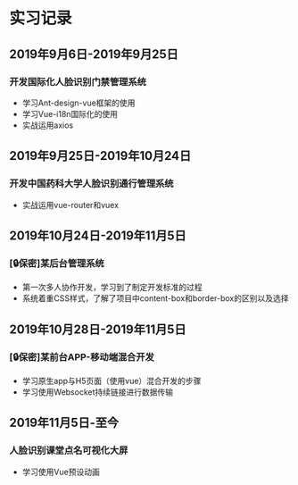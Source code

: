 # 实习记录

## 2019年9月6日-2019年9月25日

### 开发国际化人脸识别门禁管理系统

- 学习Ant-design-vue框架的使用
- 学习Vue-i18n国际化的使用
- 实战运用axios

## 2019年9月25日-2019年10月24日

### 开发中国药科大学人脸识别通行管理系统

- 实战运用vue-router和vuex

## 2019年10月24日-2019年11月5日

### [:lock:保密]某后台管理系统

- 第一次多人协作开发，学习到了制定开发标准的过程
- 系统着重CSS样式，了解了项目中content-box和border-box的区别以及选择

## 2019年10月28日-2019年11月5日

### [:lock:保密]某前台APP-移动端混合开发

- 学习原生app与H5页面（使用vue）混合开发的步骤
- 学习使用Websocket持续链接进行数据传输

## 2019年11月5日-至今

### 人脸识别课堂点名可视化大屏

- 学习使用Vue预设动画
